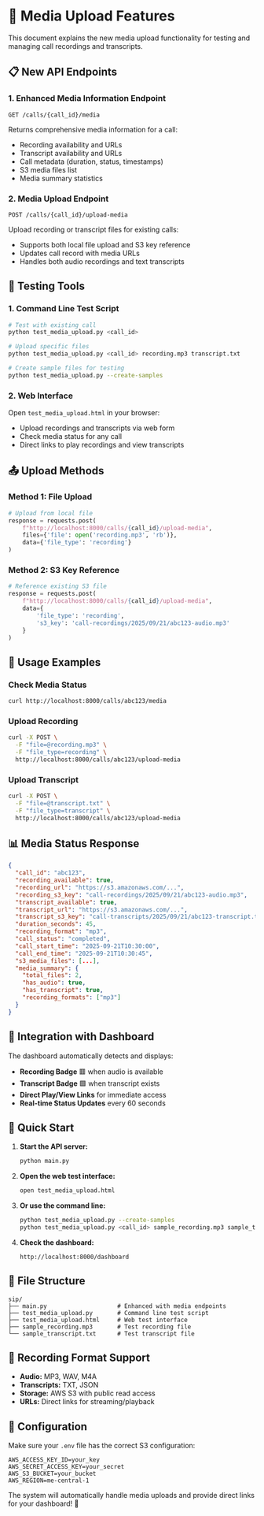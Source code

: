 # 🎵 Media Upload Features

This document explains the new media upload functionality for testing and managing call recordings and transcripts.

## 📋 New API Endpoints

### 1. Enhanced Media Information Endpoint
```
GET /calls/{call_id}/media
```

Returns comprehensive media information for a call:
- Recording availability and URLs
- Transcript availability and URLs
- Call metadata (duration, status, timestamps)
- S3 media files list
- Media summary statistics

### 2. Media Upload Endpoint
```
POST /calls/{call_id}/upload-media
```

Upload recording or transcript files for existing calls:
- Supports both local file upload and S3 key reference
- Updates call record with media URLs
- Handles both audio recordings and text transcripts

## 🧪 Testing Tools

### 1. Command Line Test Script
```bash
# Test with existing call
python test_media_upload.py <call_id>

# Upload specific files
python test_media_upload.py <call_id> recording.mp3 transcript.txt

# Create sample files for testing
python test_media_upload.py --create-samples
```

### 2. Web Interface
Open `test_media_upload.html` in your browser:
- Upload recordings and transcripts via web form
- Check media status for any call
- Direct links to play recordings and view transcripts

## 📤 Upload Methods

### Method 1: File Upload
```python
# Upload from local file
response = requests.post(
    f"http://localhost:8000/calls/{call_id}/upload-media",
    files={'file': open('recording.mp3', 'rb')},
    data={'file_type': 'recording'}
)
```

### Method 2: S3 Key Reference
```python
# Reference existing S3 file
response = requests.post(
    f"http://localhost:8000/calls/{call_id}/upload-media",
    data={
        'file_type': 'recording',
        's3_key': 'call-recordings/2025/09/21/abc123-audio.mp3'
    }
)
```

## 🎯 Usage Examples

### Check Media Status
```bash
curl http://localhost:8000/calls/abc123/media
```

### Upload Recording
```bash
curl -X POST \
  -F "file=@recording.mp3" \
  -F "file_type=recording" \
  http://localhost:8000/calls/abc123/upload-media
```

### Upload Transcript
```bash
curl -X POST \
  -F "file=@transcript.txt" \
  -F "file_type=transcript" \
  http://localhost:8000/calls/abc123/upload-media
```

## 📊 Media Status Response

```json
{
  "call_id": "abc123",
  "recording_available": true,
  "recording_url": "https://s3.amazonaws.com/...",
  "recording_s3_key": "call-recordings/2025/09/21/abc123-audio.mp3",
  "transcript_available": true,
  "transcript_url": "https://s3.amazonaws.com/...",
  "transcript_s3_key": "call-transcripts/2025/09/21/abc123-transcript.txt",
  "duration_seconds": 45,
  "recording_format": "mp3",
  "call_status": "completed",
  "call_start_time": "2025-09-21T10:30:00",
  "call_end_time": "2025-09-21T10:30:45",
  "s3_media_files": [...],
  "media_summary": {
    "total_files": 2,
    "has_audio": true,
    "has_transcript": true,
    "recording_formats": ["mp3"]
  }
}
```

## 🔗 Integration with Dashboard

The dashboard automatically detects and displays:
- **Recording Badge** 🟥 when audio is available
- **Transcript Badge** 🟩 when transcript exists
- **Direct Play/View Links** for immediate access
- **Real-time Status Updates** every 60 seconds

## 🚀 Quick Start

1. **Start the API server:**
   ```bash
   python main.py
   ```

2. **Open the web test interface:**
   ```bash
   open test_media_upload.html
   ```

3. **Or use the command line:**
   ```bash
   python test_media_upload.py --create-samples
   python test_media_upload.py <call_id> sample_recording.mp3 sample_transcript.txt
   ```

4. **Check the dashboard:**
   ```
   http://localhost:8000/dashboard
   ```

## 📁 File Structure

```
sip/
├── main.py                    # Enhanced with media endpoints
├── test_media_upload.py       # Command line test script
├── test_media_upload.html     # Web test interface
├── sample_recording.mp3       # Test recording file
└── sample_transcript.txt      # Test transcript file
```

## 🎵 Recording Format Support

- **Audio:** MP3, WAV, M4A
- **Transcripts:** TXT, JSON
- **Storage:** AWS S3 with public read access
- **URLs:** Direct links for streaming/playback

## 🔧 Configuration

Make sure your `.env` file has the correct S3 configuration:
```
AWS_ACCESS_KEY_ID=your_key
AWS_SECRET_ACCESS_KEY=your_secret
AWS_S3_BUCKET=your_bucket
AWS_REGION=me-central-1
```

The system will automatically handle media uploads and provide direct links for your dashboard! 🎉